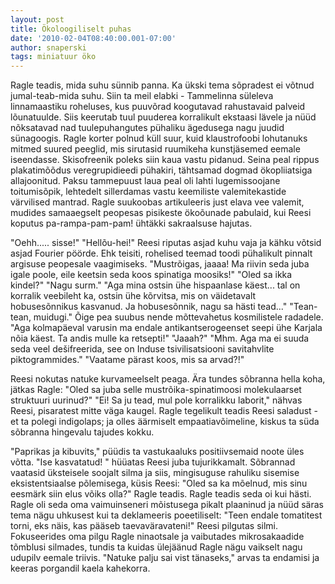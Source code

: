 ```yaml
---
layout: post
title: Ökoloogiliselt puhas
date: '2010-02-04T08:40:00.001-07:00'
author: snaperski
tags: miniatuur öko
---
```

Ragle teadis, mida suhu sünnib panna. Ka ükski tema sõpradest ei võtnud jumal-teab-mida suhu.
Siin ta meil elabki - Tammelinna süleleva linnamaastiku roheluses, kus puuvõrad koogutavad rahustavaid palveid lõunatuulde.
Siis keerutab tuul puuderea korralikult ekstaasi lävele ja nüüd nõksatavad nad tuulepuhangutes pühaliku ägedusega nagu juudid sünagoogis.
Ragle korter polnud küll suur, kuid klaustrofoobi lohutanuks mitmed suured peeglid, mis sirutasid ruumikeha kunstjäsemed eemale iseendasse. Skisofreenik poleks siin kaua vastu pidanud.
Seina peal rippus plakatimõõdus veregrupidieedi pühakiri, tähtsamad dogmad ökopliiatsiga allajoonitud. Paksu tammepuust laua peal oli lahti lugemissoojane toitumisõpik, lehtedelt sillerdamas vastu keemiliste valemitekastide värvilised mantrad.
Ragle suukoobas artikuleeris just elava vee valemit, mudides samaaegselt peopesas pisikeste ökoõunade pabulaid, kui Reesi koputus pa-rampa-pam-pam! ühtäkki sakraalsuse hajutas.

"Oehh..... sisse!"
"Hellõu-hei!"
Reesi riputas asjad kuhu vaja ja kähku võtsid asjad Fourier pöörde.
Ehk teisiti, rohelised teemad toodi pühalikult pinnalt argisuse peopesale vaagimiseks.
"Mustrõigas, jaaaa! Ma riivin seda juba igale poole, eile keetsin seda koos spinatiga moosiks!"
"Oled sa ikka kindel?"
"Nagu surm."
"Aga mina ostsin ühe hispaanlase käest... tal on korralik veebileht ka, ostsin ühe kõrvitsa, mis on väidetavalt hobusesõnnikus kasvanud. Ja hobusesõnnik, nagu sa hästi tead..."
"Tean-tean, muidugi."
Õige pea suubus nende mõttevahetus kosmilistele radadele.
"Aga kolmapäeval varusin ma endale antikantserogeenset seepi ühe Karjala nõia käest. Ta andis mulle ka retsepti!"
"Jaaah?"
"Mhm. Aga ma ei suuda seda veel dešifreerida, see on Induse tsivilisatsiooni savitahvlite piktogrammides."
"Vaatame pärast koos, mis sa arvad?!"

Reesi nokutas natuke kurvameelselt peaga. Ära tundes sõbranna hella koha, jätkas Ragle:
"Oled sa juba selle mustrõika-spinatimoosi molekulaarset struktuuri uurinud?"
"Ei! Sa ju tead, mul pole korralikku laborit," nähvas Reesi, pisaratest mitte väga kaugel.
Ragle tegelikult teadis Reesi saladust - et ta polegi indigolaps; ja olles äärmiselt empaatiavõimeline, kiskus ta süda sõbranna hingevalu tajudes kokku.

"Paprikas ja kibuvits," püüdis ta vastukaaluks positiivsemaid noote üles võtta.
"Ise kasvatatud! " hüüatas Reesi juba tujurikkamalt.
Sõbrannad vaatasid üksteisele soojalt silma ja siis, mingisuguse rahuliku sisemise eksistentsiaalse põlemisega, küsis Reesi:
"Oled sa ka mõelnud, mis sinu eesmärk siin elus võiks olla?"
Ragle teadis. Ragle teadis seda oi kui hästi. Ragle oli seda oma vaimuinseneri mõistusega pikalt plaaninud ja nüüd säras tema nägu
uhkusest kui ta deklameeris poeetiliselt:
"Teen endale tomatitest torni, eks näis, kas pääseb taevaväravateni!"
Reesi pilgutas silmi. Fokuseerides oma pilgu Ragle ninaotsale ja vaibutades mikrosakaadide tõmblusi silmades, tundis ta kuidas ülejäänud
Ragle nägu vaikselt nagu udupilv eemale triivis.
"Natuke palju sai vist tänaseks," arvas ta endamisi ja keeras porgandil kaela kahekorra.
